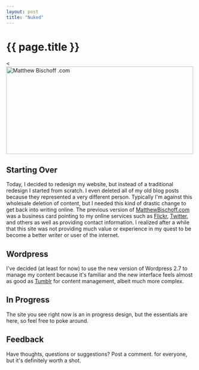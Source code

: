 ```yaml
---
layout: post
title: "Nuked"
---
```


# {{ page.title }}

<<a href="http://matthewbischoff.com/photos/photo/3142307250/matthew-bischoff-com.html" class="tt-flickr tt-flickr-Medium" title="Matthew Bischoff .com"><img class="alignnone frame" src="http://farm4.static.flickr.com/3098/3142307250_6f6e403458.jpg" alt="Matthew Bischoff .com" width="500" height="234" /></a>

<h2>Starting Over</h2>

Today, I decided to redesign my website, but instead of a traditional redesign I started from scratch. I even deleted all of my old blog posts because they represented a very different person. Typically I'm against this wholesale deletion of content, but I needed this kind of drastic change to get back into writing online. The previous version of <a href="http://matthewbischoff.com">MatthewBischoff.com</a> was a business card pointing to my online services such as <a href="http://flickr.com">Flickr</a>, <a href="http://twitter.com">Twitter</a>, and others as well as providing contact information. I realized after a while that this site was not providing much value or experience in my quest to be become a better writer or user of the internet.

<h2>Wordpress</h2>

I've decided (at least for now) to use the new version of Wordpress 2.7 to manage my content because it's familiar and the new interface feels almost as good as <a href="http://tumblr.com">Tumblr</a> for content management, albeit much more complex.

<h2>In Progress</h2>

The site you see right now is an in progress design, but the essentials are here, so feel free to poke around.

<h2>Feedback</h2>

Have thoughts, questions or suggestions? Post a comment. for everyone, but it's definitely worth a shot.